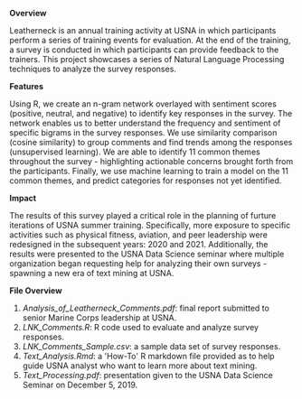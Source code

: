 **Overview**

Leatherneck is an annual training activity at USNA in which participants perform a series of training events for evaluation. At the end of the training, a survey is conducted in which participants can provide feedback to the trainers. This project showcases a series of Natural Language Processing techniques to analyze the survey responses.

**Features** 

Using R, we create an n-gram network overlayed with sentiment scores (positive, neutral, and negative) to identify key responses in the survey. The network enables us to better understand the frequency and sentiment of specific bigrams in the survey responses. We use similarity comparison (cosine similarity) to group comments and find trends among the responses (unsupervised learning). We are able to identify 11 common themes throughout the survey - highlighting actionable concerns brought forth from the participants. Finally, we use machine learning to train a model on the 11 common themes, and predict categories for responses not yet identified. 

**Impact**

The results of this survey played a critical role in the planning of furture iterations of USNA summer training. Specifically, more exposure to specific activities such as physical fitness, aviation, and peer leadership were redesigned in the subsequent years: 2020 and 2021. Additionally, the results were presented to the USNA Data Science seminar where multiple organization began requesting help for analyzing their own surveys - spawning a new era of text mining at USNA. 

**File Overview**

1. *Analysis_of_Leatherneck_Comments.pdf*: final report submitted to senior Marine Corps leadership at USNA.
2. *LNK_Comments.R*: R code used to evaluate and analyze survey responses. 
3. *LNK_Comments_Sample.csv*: a sample data set of survey responses.
4. *Text_Analysis.Rmd*: a 'How-To' R markdown file provided as to help guide USNA analyst who want to learn more about text mining. 
5. *Text_Processing.pdf*: presentation given to the USNA Data Science Seminar on December 5, 2019. 
